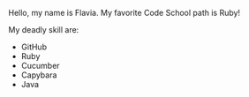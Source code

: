 Hello, my name is Flavia.
My favorite Code School path is Ruby!

My deadly skill are:
* GitHub
* Ruby
* Cucumber
* Capybara
* Java
